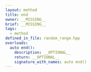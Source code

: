 ```yaml
---
layout: method
title: end
owner: __MISSING__
brief: __MISSING__
tags:
  - method
defined_in_file: random_range.hpp
overloads:
  auto end():
    description: __OPTIONAL__
    return: __OPTIONAL__
    signature_with_names: auto end()
---
```

